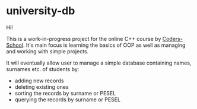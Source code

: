 # university-db

Hi!

This is a work-in-progress project for the online C++ course by [Coders-School](coders.school).
It's main focus is learning the basics of OOP as well as managing and working with simple projects.

It will eventually allow user to manage a simple database containing names, surnames etc. of students by:
* adding new records
* deleting existing ones
* sorting the records by surname or PESEL
* querying the records by surname or PESEL
